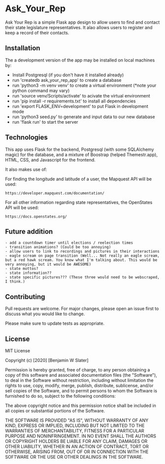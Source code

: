 # Ask_Your_Rep


Ask Your Rep is a simple Flask app design to allow users to find and contact their state legislature representatives. It alao allows users to register and keep a record of their contacts.

## Installation

The a development version of the app may be installed on local machines by:

- Install Postgresql (if you don't have it installed already)
- run 'createdb ask_your_rep_app' to create a database
- run 'python3 -m venv venv' to create a virtual environment (*note your python command may vary)
- run 'source venv/Scripts/activate' to acivate the virtual environment
- run 'pip install -r requirements.txt' to install all dependencies
- run 'export FLASK_ENV=development' to put Flask in development mode
- run 'python3 seed.py' to generate and input data to our new database
- run 'flask run' to start the server

## Technologies

This app uses Flask for the backend, Postgresql (with some SQLAlchemy magic) for the database, and a mixture of Boostrap (helped Themestr.app), HTML, CSS, and Javascript for the frontend.

It also makes use of:

For finding the longitude and latitude of a user, the Mapquest API will be used:

`https://developer.mapquest.com/documentation/`

For all other information regarding state representatives, the OpenStates API will be used:

`https://docs.openstates.org/`

## Future addition

    - add a countdown timer until elections / reelection times
    - transition animations? (Could be too annoying)
    - allow users to link to recordings and pictures in their interactions
    - eagle scream on page transition (Well... Not really an eagle scream, but a red hawk scream. You know what I'm talking about. This would be very annoying, but it would be AWESOME)
    - state mottos?
    - state information??
    - state specific pictures??? (These three would need to be webscraped, I think.)

## Contributing
Pull requests are welcome. For major changes, please open an issue first to discuss what you would like to change.

Please make sure to update tests as appropriate.

## License

MIT License

Copyright (c) [2020] [Benjamin W Slater]

Permission is hereby granted, free of charge, to any person obtaining a copy
of this software and associated documentation files (the "Software"), to deal
in the Software without restriction, including without limitation the rights
to use, copy, modify, merge, publish, distribute, sublicense, and/or sell
copies of the Software, and to permit persons to whom the Software is
furnished to do so, subject to the following conditions:

The above copyright notice and this permission notice shall be included in all
copies or substantial portions of the Software.

THE SOFTWARE IS PROVIDED "AS IS", WITHOUT WARRANTY OF ANY KIND, EXPRESS OR
IMPLIED, INCLUDING BUT NOT LIMITED TO THE WARRANTIES OF MERCHANTABILITY,
FITNESS FOR A PARTICULAR PURPOSE AND NONINFRINGEMENT. IN NO EVENT SHALL THE
AUTHORS OR COPYRIGHT HOLDERS BE LIABLE FOR ANY CLAIM, DAMAGES OR OTHER
LIABILITY, WHETHER IN AN ACTION OF CONTRACT, TORT OR OTHERWISE, ARISING FROM,
OUT OF OR IN CONNECTION WITH THE SOFTWARE OR THE USE OR OTHER DEALINGS IN THE
SOFTWARE.
